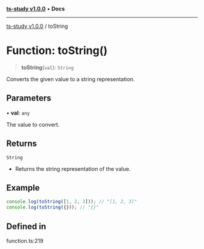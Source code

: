 [**ts-study v1.0.0**](../README.md) • **Docs**

***

[ts-study v1.0.0](../README.md) / toString

# Function: toString()

> **toString**(`val`): `String`

Converts the given value to a string representation.

## Parameters

• **val**: `any`

The value to convert.

## Returns

`String`

- Returns the string representation of the value.

## Example

```ts
console.log(toString([1, 2, 3])); // "[1, 2, 3]"
console.log(toString({})); // "{}"
```

## Defined in

function.ts:219
